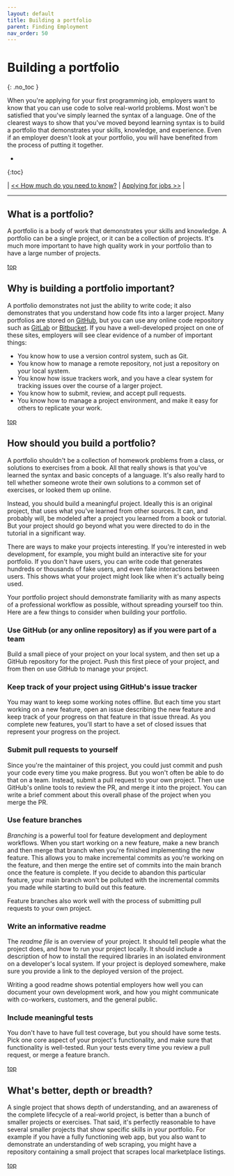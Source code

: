 ```yaml
---
layout: default
title: Building a portfolio
parent: Finding Employment
nav_order: 50
---
```

      
# Building a portfolio
{: .no_toc }

When you're applying for your first programming job, employers want to know that you can use code to solve real-world problems. Most won't be satisfied that you've simply learned the syntax of a language. One of the clearest ways to show that you've moved beyond learning syntax is to build a portfolio that demonstrates your skills, knowledge, and experience. Even if an employer doesn't look at your portfolio, you will have benefited from the process of putting it together.

* 
{:toc}

| [<< How much do you need to know?](../what_learn/) | [Applying for jobs >>](../../finding_employment/applying_jobs/) |

---

## What is a portfolio?

A portfolio is a body of work that demonstrates your skills and knowledge. A portfolio can be a single project, or it can be a collection of projects. It's much more important to have high quality work in your portfolio than to have a large number of projects.

[top](#top)

## Why is building a portfolio important?

A portfolio demonstrates not just the ability to write code; it also demonstrates that you understand how code fits into a larger project. Many portfolios are stored on [GitHub](https://github.com), but you can use any online code repository such as [GitLab](https://about.gitlab.com) or [Bitbucket](https://bitbucket.org). If you have a well-developed project on one of these sites, employers will see clear evidence of a number of important things:

- You know how to use a version control system, such as Git.
- You know how to manage a remote repository, not just a repository on your local system.
- You know how issue trackers work, and you have a clear system for tracking issues over the course of a larger project.
- You know how to submit, review, and accept pull requests.
- You know how to manage a project environment, and make it easy for others to replicate your work.

[top](#top)

## How should you build a portfolio?

A portfolio shouldn't be a collection of homework problems from a class, or solutions to exercises from a book. All that really shows is that you've learned the syntax and basic concepts of a language. It's also really hard to tell whether someone wrote their own solutions to a common set of exercises, or looked them up online.

Instead, you should build a meaningful project. Ideally this is an original project, that uses what you've learned from other sources. It can, and probably will, be modeled after a project you learned from a book or tutorial. But your project should go beyond what you were directed to do in the tutorial in a significant way.

There are ways to make your projects interesting. If you're interested in web development, for example, you might build an interactive site for your portfolio. If you don't have users, you can write code that generates hundreds or thousands of fake users, and even fake interactions between users. This shows what your project might look like when it's actually being used.

Your portfolio project should demonstrate familiarity with as many aspects of a professional workflow as possible, without spreading yourself too thin. Here are a few things to consider when building your portfolio.

### Use GitHub (or any online repository) as if you were part of a team

  Build a small piece of your project on your local system, and then set up a GitHub repository for the project. Push this first piece of your project, and from then on use GitHub to manage your project.

### Keep track of your project using GitHub's issue tracker

  You may want to keep some working notes offline. But each time you start working on a new feature, open an issue describing the new feature and keep track of your progress on that feature in that issue thread. As you complete new features, you'll start to have a set of closed issues that represent your progress on the project.

### Submit pull requests to yourself

  Since you're the maintainer of this project, you could just commit and push your code every time you make progress. But you won't often be able to do that on a team. Instead, submit a pull request to your own project. Then use GitHub's online tools to review the PR, and merge it into the project. You can write a brief comment about this overall phase of the project when you merge the PR.

### Use feature branches

  *Branching* is a powerful tool for feature development and deployment workflows. When you start working on a new feature, make a new branch and then merge that branch when you're finished implementing the new feature. This allows you to make incremental commits as you're working on the feature, and then merge the entire set of commits into the main branch once the feature is complete. If you decide to abandon this particular feature, your main branch won't be polluted with the incremental commits you made while starting to build out this feature.

  Feature branches also work well with the process of submitting pull requests to your own project.

### Write an informative readme

  The *readme file* is an overview of your project. It should tell people what the project does, and how to run your project locally. It should include a description of how to install the required libraries in an isolated environment on a developer's local system. If your project is deployed somewhere, make sure you provide a link to the deployed version of the project.

  Writing a good readme shows potential employers how well you can document your own development work, and how you might communicate with co-workers, customers, and the general public.

### Include meaningful tests

  You don't have to have full test coverage, but you should have some tests. Pick one core aspect of your project's functionality, and make sure that functionality is well-tested. Run your tests every time you review a pull request, or merge a feature branch.

[top](#top)

## What's better, depth or breadth?

A single project that shows depth of understanding, and an awareness of the complete lifecycle of a real-world project, is better than a bunch of smaller projects or exercises. That said, it's perfectly reasonable to have several smaller projects that show specific skills in your portfolio. For example if you have a fully functioning web app, but you also want to demonstrate an understanding of web scraping, you might have a repository containing a small project that scrapes local marketplace listings.

[top](#top)